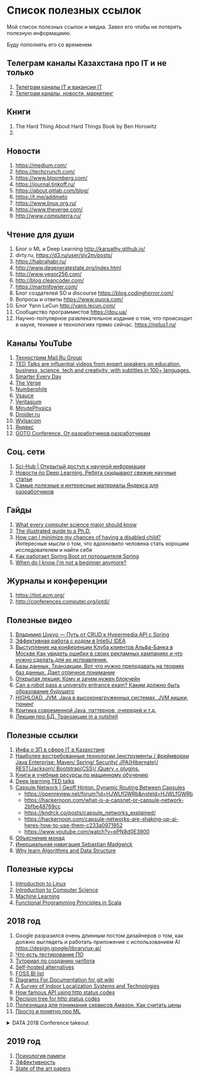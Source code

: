 # Список полезных ссылок
Мой список полезных ссылок и медиа. Завел его чтобы не потерять полезную информациию.

Буду пополнять его со временем

## Телеграм каналы Казахстана про IT и не только
1. [Телеграм каналы IT и вакансии IT](https://github.com/c0rp-aubakirov/KZ-IT-telegram-list)
2. [Телеграм каналы, новости, маркетинг](https://www.kanapiya.ru/telegram-kanaly-kazakhstana/)

## Книги

1. The Hard Thing About Hard Things Book by Ben Horowitz
2.


## Новости
1. https://medium.com/
2. https://techcrunch.com/
3. https://www.bloomberg.com/
4. https://journal.tinkoff.ru/
5. https://about.gitlab.com/blog/
6. https://t.me/addmeto
7. https://www.linux.org.ru/
8. https://www.theverge.com/
9. http://www.computerra.ru/

## Чтение для души 
1. Блог о ML и Deep Learning http://karpathy.github.io/
2. dirty.ru, https://d3.ru/user/sly2m/posts/
3. https://habrahabr.ru/
4. http://www.degeneratestate.org/index.html
5. http://www.yegor256.com/
6. http://blog.cleancoder.com/
7. https://martinfowler.com/
8. Блог создателей SO и discourse https://blog.codinghorror.com/
9. Вопросы и ответы https://www.quora.com/
10. Блог Yann LeCun http://yann.lecun.com/
11. Сообщество программистов https://dou.ua/
12. Научно-популярное развлекательное издание о том, что происходит в науке, технике и технологиях прямо сейчас. https://nplus1.ru/

## Каналы YouTube
1. [Технострим Mail.Ru Group](https://www.youtube.com/channel/UCmqEpAsQMcsYaeef4qgECvQ)
2. [TED Talks are influential videos from expert speakers on education, business, science, tech and creativity, with subtitles in 100+ languages.](https://www.youtube.com/channel/UCAuUUnT6oDeKwE6v1NGQxug)
3. [Smarter Every Day](https://www.youtube.com/channel/UC6107grRI4m0o2-emgoDnAA)
4. [The Verge](https://www.youtube.com/channel/UCddiUEpeqJcYeBxX1IVBKvQ)
5. [Numberphile](https://www.youtube.com/channel/UCoxcjq-8xIDTYp3uz647V5A)
6. [Vsauce](https://www.youtube.com/channel/UC6nSFpj9HTCZ5t-N3Rm3-HA)
7. [Veritasium](https://www.youtube.com/channel/UCHnyfMqiRRG1u-2MsSQLbXA)
8. [MinutePhysics](https://www.youtube.com/channel/UCUHW94eEFW7hkUMVaZz4eDg)
9. [Droider.ru](https://www.youtube.com/channel/UCY03gpyR__MuJtBpoSyIGnw)
10. [Wylsacom](https://www.youtube.com/channel/UCt7sv-NKh44rHAEb-qCCxvA)
11. [Яндекс](https://www.youtube.com/channel/UCixlrqz8w-oa4UzdKyHLMaA)
12. [GOTO Conference. От разработчиков разработчикам](https://www.youtube.com/user/GotoConferences)

## Соц. сети
1. [Sci-Hub | Открытый доступ к научной информации](https://vk.com/sci_hub)
2. [Новости по Deep Learning. Ребята скидывают свежие научные статьи](https://vk.com/deeplearning)
3. [Самые полезные и интересные материалы Яндекса для разработчиков](https://vk.com/yandex4developers)

## Гайды
1. [What every computer science major should know](http://matt.might.net/articles/what-cs-majors-should-know/)
2. [The illustrated guide to a Ph.D.](http://matt.might.net/articles/phd-school-in-pictures/)
3. [How can I minimize my chances of having a disabled child?](http://matt.might.net/articles/tenure/) Интересные мысли о том, что вдохновило человека стать хорошим исследователем и найти себя
4. [Как работает Spring Boot от потрошителя Spring](https://www.youtube.com/watch?v=8xa0RWMwAOE&feature=share)
5. [When do I know I'm not a beginner anymore?](https://www.quora.com/When-do-I-know-Im-not-a-beginner-anymore)

## Журналы и конференции

1. https://tiot.acm.org/
2. http://conferences.computer.org/iotdi/

## Полезные видео

1. [Владимир Цукур — Путь от CRUD к Hypermedia API с Spring](https://www.youtube.com/watch?v=G9apMqwRedA)
2. [Эффективная работа с кодом в IntelliJ IDEA](http://jeeconf.com/materials/intellij-idea/)
3. [Выступление на конференции Клуба клиентов Альфа-Банка в Москве
Как увидеть ошибки в своих рекламных кампаниях и что нужно сделать для их исправления.](https://youtu.be/kV_pdzWYuSk)
4. [Базы данных. Транзакции. Вот что нужно преподавать на теориях баз данных. Дает отличное понимание](https://youtu.be/0FebRZE_Em8)
5. [Открытая лекция: Кому и зачем нужен блокчейн](https://youtu.be/rumbsYfQojk)
6. [Can a robot pass a university entrance exam? Каким должно быть образование будущего](https://youtu.be/AO4In7d6X-c)
7. [HIGHLOAD. JVM. Java в высоконагруженных системах. JVM кишки, тюнинг](https://www.youtube.com/watch?v=R-pzAdhTzVc)
8. [Критика современной Java, паттернов, очередей и т.д.](https://www.youtube.com/watch?v=TSAlj04_tkA)
9. [Лекции про БД. Транзакции in a nutshell](https://www.youtube.com/watch?v=0FebRZE_Em8&t=8174s)

## Полезные ссылки

1. [Инфа о ЗП в сфере IT в Казахстане](https://goo.gl/forms/5fUUKOWkURFjsYTH2)
2. [Наиболее востребованные технологии /инструменты / фреймворки Java Enterprise: Maven/ Spring/ Security/ JPA(Hibernate)/ REST(Jackson)/ Bootstrap(CSS)/ jQuery + plugins.](https://github.com/t-izbassar/topjava)
3. [Книги и учебные ресурсы по машинному обучению](https://goo.gl/LHbc4b)
4. [Deep learning TED talks](http://www.rafaelgrossmann.com/deep-really-deep-learning/)
5. [Capsule Network | Geoff Hinton. Dynamic Routing Between Capsules](https://arxiv.org/abs/1710.09829)
   * https://openreview.net/forum?id=HJWLfGWRb&noteId=HJWLfGWRb
   * https://hackernoon.com/what-is-a-capsnet-or-capsule-network-2bfbe48769cc
   * https://kndrck.co/posts/capsule_networks_explained/
   * https://hackernoon.com/capsule-networks-are-shaking-up-ai-heres-how-to-use-them-c233a0971952
   * https://www.youtube.com/watch?v=pPN8d0E3900
6. [Объяснение монад](https://blog.jcoglan.com/2011/03/05/translation-from-haskell-to-javascript-of-selected-portions-of-the-best-introduction-to-monads-ive-ever-read/)
7. [Инерциальная навигация Sebastian Madgwick](http://x-io.co.uk/open-source-imu-and-ahrs-algorithms/)
8. [Why learn Algorithms and Data Structure](https://adrianmejia.com/blog/2018/04/04/how-you-can-change-the-world-learning-data-structures-algorithms-free-online-course-tutorial/)

## Полезные курсы

1. [Introduction to Linux](https://www.edx.org/course/introduction-linux-linuxfoundationx-lfs101x-1)
2. [Introduction to Computer Science](https://www.edx.org/course/introduction-computer-science-harvardx-cs50x)
3. [Machine Learning](https://www.coursera.org/learn/machine-learning)
4. [Functional Programming Principles in Scala](https://www.coursera.org/learn/progfun1)


## 2018 год

1. Google разразился очень длинным постом дизайнеров о том, как должно выглядеть и работать приложение с использованием AI https://design.google/library/ux-ai/
2. [Что есть тестирование ПО](https://testitquickly.com/2010/03/09/testing-basics-by-barancev/)
3. [Туториал по созданию чатбота](https://github.com/llSourcell/chatbot_tutorial)
4. [Self-hosted alternatives](https://n0where.net/best-self-hosted-alternatives)
5. [FOSS BI list](https://www.predictiveanalyticstoday.com/open-source-free-business-intelligence-solutions/)
7. [Diagrams For Documentation for git wiki](https://gist.github.com/rodneyrehm/40e7946c0cff68a31cea)
6. [A Survey of Indoor Localization Systems and Technologies](https://arxiv.org/abs/1709.01015)
8. [How famous API using http status codes](https://gist.github.com/vkostyukov/32c84c0c01789425c29a)
9. [Decision tree for http status codes](http://www.codetinkerer.com/2015/12/04/choosing-an-http-status-code.html)
10. [Полезняшка для понимания сервисов Амазон. Как считать цены](https://www.awsgeek.com/)
11. [Просто и понятно про ML](https://vas3k.ru/blog/machine_learning/)
<details>
  <summary>DATA 2018 Conference takeout</summary>
  
1. Speaker Tova Mila, Tel Aviv University - Israel. Data-Driven Crowdsourcing. Работа о том, как правильго собирать данные из соц. опросов. Разработана методология формирования вопросов на основе Онтологий,хорошо проработаны вопросы психологии и социологии

>(1) How domain experts can help in improving the data itself, e.g. by gathering missing data and improving the quality of existing data, (2) How they can assist in gathering meta-data that facilitate improved data processing, and (3) How can we find and identify the most relevant crowd for a given data management task.

2. Speaker Carsten Binning, TU Darmstadt - Germany. Towards Interactive Data Exploration. Статья о Natural Language Query Interfaces. Очень интересные наработки в сфере query parcers, data base mapping и interactive data exploration. Также есть интересные моменты по поводу нынешних challenges в сфере Data Exploration и работы с большими данными

>In this talk, we will first give an overview of challenges for interactive data exploration on large data sets and then present current research results that revisit the design of existing data management systems, from the query interface to the storage and the underlying hardware, to enable interactive data exploration.

3. Speaker Gian Pietro Picco, University of Trento - Italy. Is IoT Ready for the Real World? A Systems Research Perspective. Рассказывал про IoT внедрение в туннелях Италии для автоматизации, повышения эффективности и экономии энерегии. В конце было очень много интересных takeouts.

>These improvements are representative of what has been achieved by WSN research, and may be illustrative of what we can expect in the near future from IoT at large. On the other hand, I also argue that the root of these achievements lies in a few key factors whose presence is not immediately evident in today's IoT research. These factors, along with a few challenges and current trends discussed in the talk, are going to determine whether and how the IoT vision will ultimately materialize.

4. Постер - An Investigation into the Energy Consumption of HTTP POST Request Methods for Android App Development. Интересен как исследование, подобные задачи можно давать студентам.

>Our results provide useful guidance for mobile app developers. In particular, we found that implementation using OkHttp consumes less energy than the implementation using HttpURLConnection or Volley libraries.

</details>

## 2019 год
1. [Психология памяти](https://youtu.be/UDM6tSd-Z6o)
2. [Эффективность](https://youtu.be/XDF02KmgJFE)
3. [State of the art papers](https://paperswithcode.com/sota)

